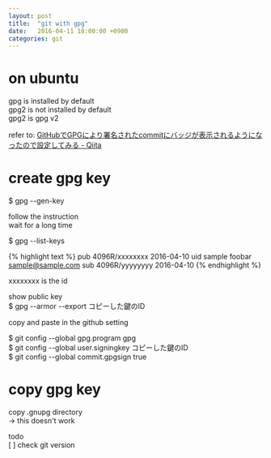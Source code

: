 ```yaml
---
layout: post
title:  "git with gpg"
date:   2016-04-11 18:00:00 +0900
categories: git
---
```


# on ubuntu

gpg is installed by default  
gpg2 is not installed by default  
gpg2 is gpg v2  

refer to: [GitHubでGPGにより署名されたcommitにバッジが表示されるようになったので設定してみる - Qiita](http://qiita.com/prince_0203/items/ef0e12f2f6d150ff0485)  

# create gpg key

$ gpg --gen-key  

follow the instruction  
wait for a long time  

$ gpg --list-keys  

{% highlight text %}
pub   4096R/xxxxxxxx 2016-04-10
uid           sample foobar <sample@sample.com>
sub   4096R/yyyyyyyy 2016-04-10
{% endhighlight %}

xxxxxxxx is the id  

show public key  
$ gpg --armor --export コピーした鍵のID  

copy and paste in the github setting  

$ git config --global gpg.program gpg  
$ git config --global user.signingkey コピーした鍵のID  
$ git config --global commit.gpgsign true  

# copy gpg key

copy .gnupg directory  
-> this doesn't work  

todo  
[ ] check git version  



